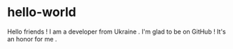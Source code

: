 # hello-world
Hello friends !
I am a developer from Ukraine .
I'm glad to be on GitHub ! It's an honor for me .

